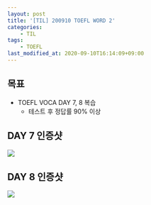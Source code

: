 ```yaml
---
layout: post
title: '[TIL] 200910 TOEFL WORD 2'
categories: 
    - TIL
tags: 
    - TOEFL
last_modified_at: 2020-09-10T16:14:09+09:00
---
```

## 목표
- TOEFL VOCA DAY 7, 8 복습
    - 테스트 후 정답률 90% 이상

## DAY 7 인증샷
![](Day7.png)

## DAY 8 인증샷
![](Day8.png)